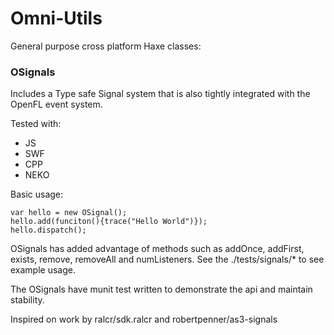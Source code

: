 Omni-Utils
==========

General purpose cross platform Haxe classes:

### OSignals

Includes a Type safe Signal system that is also tightly integrated with the OpenFL event system.

Tested with:

- JS
- SWF
- CPP
- NEKO

Basic usage:

```
var hello = new OSignal();
hello.add(funciton(){trace("Hello World")});
hello.dispatch();
```

OSignals has added advantage of methods such as addOnce, addFirst, exists, remove, removeAll and numListeners.
See the ./tests/signals/* to see example usage.

The OSignals have munit test written to demonstrate the api and maintain stability.

Inspired on work by ralcr/sdk.ralcr and robertpenner/as3-signals
